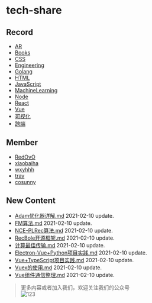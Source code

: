 
# tech-share

<!-- RECORD-START -->
## Record
* [AR](https://github.com/fff455/tech-share/tree/master/AR)
* [Books](https://github.com/fff455/tech-share/tree/master/Books)
* [CSS](https://github.com/fff455/tech-share/tree/master/CSS)
* [Engineering](https://github.com/fff455/tech-share/tree/master/Engineering)
* [Golang](https://github.com/fff455/tech-share/tree/master/Golang)
* [HTML](https://github.com/fff455/tech-share/tree/master/HTML)
* [JavaScript](https://github.com/fff455/tech-share/tree/master/JavaScript)
* [MachineLearning](https://github.com/fff455/tech-share/tree/master/MachineLearning)
* [Node](https://github.com/fff455/tech-share/tree/master/Node)
* [React](https://github.com/fff455/tech-share/tree/master/React)
* [Vue](https://github.com/fff455/tech-share/tree/master/Vue)
* [可视化](https://github.com/fff455/tech-share/tree/master/可视化)
* [跨端](https://github.com/fff455/tech-share/tree/master/跨端)
<!-- RECORD-END -->

<!-- MEMBER-START -->
## Member
* [RedOvO](https://github.com/RedOvO)
* [xiaobaiha](https://github.com/xiaobaiha)
* [wxyhhh](https://github.com/wxyhhh)
* [trav](https://github.com/travmygit)
* [cosunny](https://github.com/cosunny)
<!-- MEMBER-END -->

<!-- NEW CONTENT-START -->
## New Content
* [Adam优化器详解.md](https://github.com/fff455/tech-share/tree/master/MachineLearning/Adam优化器详解.md) 2021-02-10 update.
* [FM算法.md](https://github.com/fff455/tech-share/tree/master/MachineLearning/FM算法.md) 2021-02-10 update.
* [NCE-PLRec算法.md](https://github.com/fff455/tech-share/tree/master/MachineLearning/NCE-PLRec算法.md) 2021-02-10 update.
* [RecBole开源框架.md](https://github.com/fff455/tech-share/tree/master/MachineLearning/RecBole开源框架.md) 2021-02-10 update.
* [计算最佳传输.md](https://github.com/fff455/tech-share/tree/master/MachineLearning/计算最佳传输.md) 2021-02-10 update.
* [Electron-Vue+Python项目实践.md](https://github.com/fff455/tech-share/tree/master/Vue/Electron-Vue+Python项目实践.md) 2021-02-10 update.
* [Vue+TypeScript项目实践.md](https://github.com/fff455/tech-share/tree/master/Vue/Vue+TypeScript项目实践.md) 2021-02-10 update.
* [Vuex的使用.md](https://github.com/fff455/tech-share/tree/master/Vue/Vuex的使用.md) 2021-02-10 update.
* [Vue组件通信整理.md](https://github.com/fff455/tech-share/tree/master/Vue/Vue组件通信整理.md) 2021-02-10 update.
<!-- NEW CONTENT-END -->

> 更多内容或者加入我们，欢迎关注我们的公众号  
> ![123](./Books/image/gzh.png)

